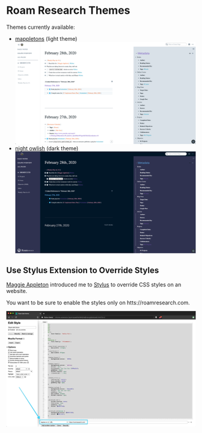 # Roam Research Themes

Themes currently available:

- [mappletons](./mappletons.css) (light theme)
  ![](./images/mappletons-screenshot.png)
- [night owlish](./night-owl-ish.css) (dark theme)
  ![](./images/night-owlish-screenshot.png)

## Use Stylus Extension to Override Styles

[Maggie Appleton](https://twitter.com/mappletons?lang=en) introduced me to [Stylus](https://chrome.google.com/webstore/detail/stylus-beta/apmmpaebfobifelkijhaljbmpcgbjbdo?hl=en) to override CSS styles on an website.

You want to be sure to enable the styles only on htts://roamresearch.com.

![stylus](./images/01.png)
